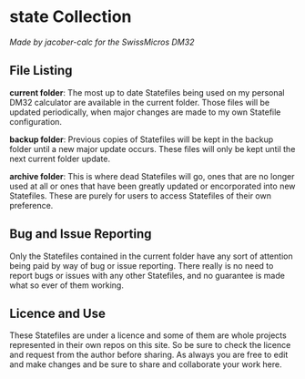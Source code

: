 # state Collection

*Made by jacober-calc for the SwissMicros DM32*

## File Listing

**current folder**: The most up to date Statefiles being used on my personal DM32 calculator are available in the current folder. Those files will be updated periodically, when major changes are made to my own Statefile configuration.

**backup folder**: Previous copies of Statefiles will be kept in the backup folder until a new major update occurs. These files will only be kept until the next current folder update.

**archive folder**: This is where dead Statefiles will go, ones that are no longer used at all or ones that have been greatly updated or encorporated into new Statefiles. These are purely for users to access Statefiles of their own preference.

## Bug and Issue Reporting

Only the Statefiles contained in the current folder have any sort of attention being paid by way of bug or issue reporting. There really is no need to report bugs or issues with any other Statefiles, and no guarantee is made what so ever of them working.

## Licence and Use

These Statefiles are under a licence and some of them are whole projects represented in their own repos on this site. So be sure to check the licence and request from the author before sharing. As always you are free to edit and make changes and be sure to share and collaborate your work here.
